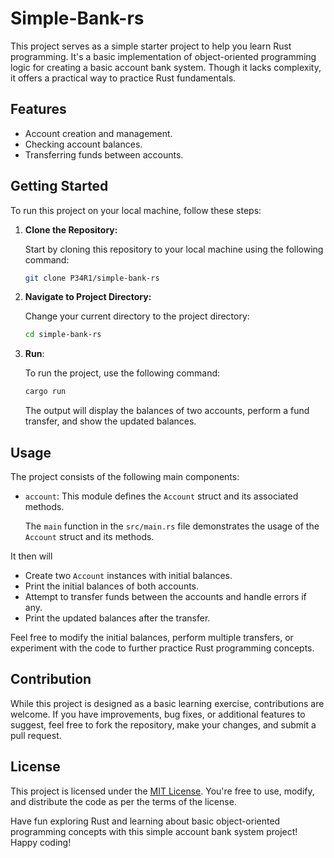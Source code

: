 # Simple-Bank-rs
This project serves as a simple starter project to help you learn Rust programming. It's a basic implementation of object-oriented programming logic for creating a basic account bank system. Though it lacks complexity, it offers a practical way to practice Rust fundamentals.

## Features
- Account creation and management.
- Checking account balances.
- Transferring funds between accounts.

## Getting Started
To run this project on your local machine, follow these steps:

1. **Clone the Repository:**

   Start by cloning this repository to your local machine using the following command:
   ```bash
   git clone P34R1/simple-bank-rs
   ```

2. **Navigate to Project Directory:**

   Change your current directory to the project directory:
   ```bash
   cd simple-bank-rs
   ```

3. **Run**:

   To run the project, use the following command:
   ```bash
   cargo run
   ```

   The output will display the balances of two accounts, perform a fund transfer, and show the updated balances.

## Usage

The project consists of the following main components:
- `account`: This module defines the `Account` struct and its associated methods.

  The `main` function in the `src/main.rs` file demonstrates the usage of the `Account` struct and its methods.

It then will
- Create two `Account` instances with initial balances.
- Print the initial balances of both accounts.
- Attempt to transfer funds between the accounts and handle errors if any.
- Print the updated balances after the transfer.

Feel free to modify the initial balances, perform multiple transfers, or experiment with the code to further practice Rust programming concepts.

## Contribution
While this project is designed as a basic learning exercise, contributions are welcome. If you have improvements, bug fixes, or additional features to suggest, feel free to fork the repository, make your changes, and submit a pull request.

## License
This project is licensed under the [MIT License](LICENSE). You're free to use, modify, and distribute the code as per the terms of the license.

Have fun exploring Rust and learning about basic object-oriented programming concepts with this simple account bank system project! Happy coding!
